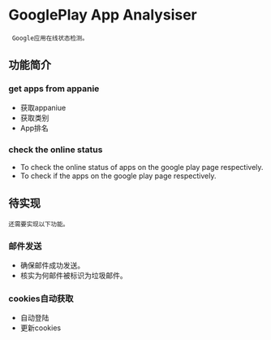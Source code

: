 # GooglePlay App Analysiser
     Google应用在线状态检测。
 ## 功能简介
### get apps from appanie
   * 获取appaniue
   * 获取类别
   * App排名
 ### check the online status
  * To check the online status of apps on the google play page respectively.
  * To check if the apps on the google play page respectively.
 ## 待实现
    还需要实现以下功能。
 ### 邮件发送
  * 确保邮件成功发送。
  * 核实为何邮件被标识为垃圾邮件。
 ### cookies自动获取
  * 自动登陆
  * 更新cookies
